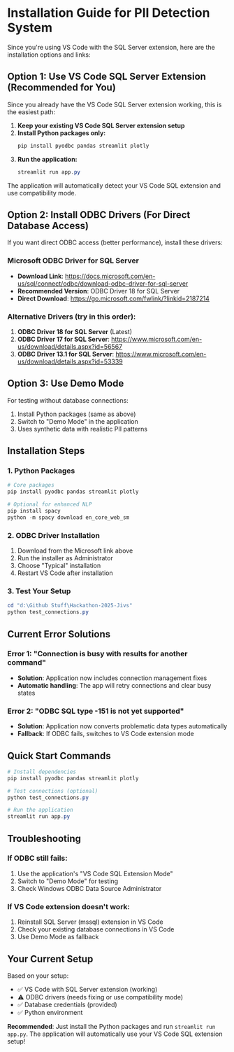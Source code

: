# Installation Guide for PII Detection System

Since you're using VS Code with the SQL Server extension, here are the installation options and links:

## Option 1: Use VS Code SQL Server Extension (Recommended for You)

Since you already have the VS Code SQL Server extension working, this is the easiest path:

1. **Keep your existing VS Code SQL Server extension setup**
2. **Install Python packages only:**
   ```powershell
   pip install pyodbc pandas streamlit plotly
   ```
3. **Run the application:**
   ```powershell
   streamlit run app.py
   ```

The application will automatically detect your VS Code SQL extension and use compatibility mode.

## Option 2: Install ODBC Drivers (For Direct Database Access)

If you want direct ODBC access (better performance), install these drivers:

### Microsoft ODBC Driver for SQL Server
- **Download Link**: https://docs.microsoft.com/en-us/sql/connect/odbc/download-odbc-driver-for-sql-server
- **Recommended Version**: ODBC Driver 18 for SQL Server
- **Direct Download**: https://go.microsoft.com/fwlink/?linkid=2187214

### Alternative Drivers (try in this order):
1. **ODBC Driver 18 for SQL Server** (Latest)
2. **ODBC Driver 17 for SQL Server**: https://www.microsoft.com/en-us/download/details.aspx?id=56567
3. **ODBC Driver 13.1 for SQL Server**: https://www.microsoft.com/en-us/download/details.aspx?id=53339

## Option 3: Use Demo Mode

For testing without database connections:
1. Install Python packages (same as above)
2. Switch to "Demo Mode" in the application
3. Uses synthetic data with realistic PII patterns

## Installation Steps

### 1. Python Packages
```powershell
# Core packages
pip install pyodbc pandas streamlit plotly

# Optional for enhanced NLP
pip install spacy
python -m spacy download en_core_web_sm
```

### 2. ODBC Driver Installation
1. Download from the Microsoft link above
2. Run the installer as Administrator
3. Choose "Typical" installation
4. Restart VS Code after installation

### 3. Test Your Setup
```powershell
cd "d:\Github Stuff\Hackathon-2025-Jivs"
python test_connections.py
```

## Current Error Solutions

### Error 1: "Connection is busy with results for another command"
- **Solution**: Application now includes connection management fixes
- **Automatic handling**: The app will retry connections and clear busy states

### Error 2: "ODBC SQL type -151 is not yet supported"
- **Solution**: Application now converts problematic data types automatically  
- **Fallback**: If ODBC fails, switches to VS Code extension mode

## Quick Start Commands

```powershell
# Install dependencies
pip install pyodbc pandas streamlit plotly

# Test connections (optional)
python test_connections.py

# Run the application
streamlit run app.py
```

## Troubleshooting

### If ODBC still fails:
1. Use the application's "VS Code SQL Extension Mode"
2. Switch to "Demo Mode" for testing
3. Check Windows ODBC Data Source Administrator

### If VS Code extension doesn't work:
1. Reinstall SQL Server (mssql) extension in VS Code
2. Check your existing database connections in VS Code
3. Use Demo Mode as fallback

## Your Current Setup

Based on your setup:
- ✅ VS Code with SQL Server extension (working)
- ⚠️ ODBC drivers (needs fixing or use compatibility mode)
- ✅ Database credentials (provided)
- ✅ Python environment

**Recommended**: Just install the Python packages and run `streamlit run app.py`. The application will automatically use your VS Code SQL extension setup!

